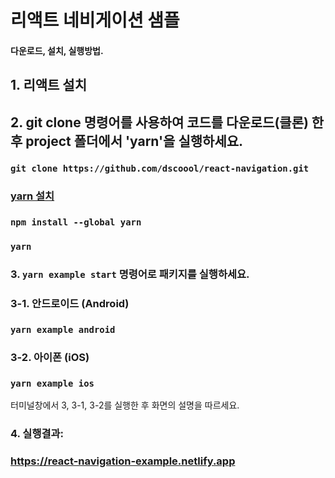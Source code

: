 # 리액트 네비게이션 샘플

#### 다운로드, 설치, 실행방법.

## 1. 리액트 설치

## 2. git clone 명령어를 사용하여 코드를 다운로드(클론) 한 후 project 폴더에서 'yarn'을 실행하세요.
### ```` git clone https://github.com/dscoool/react-navigation.git ````
### [yarn 설치](https://classic.yarnpkg.com/lang/en/docs/install/#windows-stable)
### ```` npm install --global yarn ````
### ```` yarn ````

### 3. ```` yarn example start ```` 명령어로 패키지를 실행하세요.

### 3-1. 안드로이드 (Android)
### ```` yarn example android ````
### 3-2. 아이폰 (iOS)
### ```` yarn example ios ````
터미널창에서 3, 3-1, 3-2를 실행한 후 화면의 설명을 따르세요.

### 4. 실행결과:
### <https://react-navigation-example.netlify.app>
